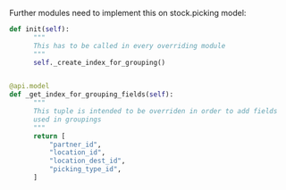 Further modules need to implement this on stock.picking model:

``` python
def init(self):
      """
      This has to be called in every overriding module
      """
      self._create_index_for_grouping()


@api.model
def _get_index_for_grouping_fields(self):
      """
      This tuple is intended to be overriden in order to add fields
      used in groupings
      """
      return [
          "partner_id",
          "location_id",
          "location_dest_id",
          "picking_type_id",
      ]
```
